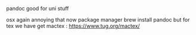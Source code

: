 pandoc good for uni stuff

osx
again annoying that now package manager
brew install pandoc
but for tex we have get mactex : https://www.tug.org/mactex/
